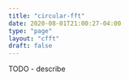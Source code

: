 ```yaml
---
title: "circular-fft"
date: 2020-08-01T21:00:27-04:00
type: "page"
layout: "cfft"
draft: false
---
```


TODO - describe